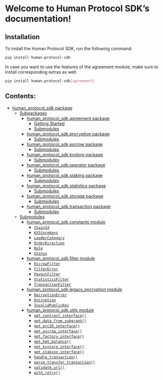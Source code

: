 <!-- Human Protocol SDK documentation master file, created by
sphinx-quickstart on Mon Nov  6 07:49:01 2023.
You can adapt this file completely to your liking, but it should at least
contain the root `toctree` directive. -->

# Welcome to Human Protocol SDK’s documentation!

## Installation

To install the Human Protocol SDK, run the following command:

```bash
pip install human-protocol-sdk
```

In case you want to use the features of the agreement module, make sure to install corresponding extras as well.

```bash
pip install human-protocol-sdk[agreement]
```

## Contents:

* [human_protocol_sdk package](human_protocol_sdk.md)
  * [Subpackages](human_protocol_sdk.md#subpackages)
    * [human_protocol_sdk.agreement package](human_protocol_sdk.agreement.md)
      * [Getting Started](human_protocol_sdk.agreement.md#getting-started)
      * [Submodules](human_protocol_sdk.agreement.md#submodules)
    * [human_protocol_sdk.encryption package](human_protocol_sdk.encryption.md)
      * [Submodules](human_protocol_sdk.encryption.md#submodules)
    * [human_protocol_sdk.escrow package](human_protocol_sdk.escrow.md)
      * [Submodules](human_protocol_sdk.escrow.md#submodules)
    * [human_protocol_sdk.kvstore package](human_protocol_sdk.kvstore.md)
      * [Submodules](human_protocol_sdk.kvstore.md#submodules)
    * [human_protocol_sdk.operator package](human_protocol_sdk.operator.md)
      * [Submodules](human_protocol_sdk.operator.md#submodules)
    * [human_protocol_sdk.staking package](human_protocol_sdk.staking.md)
      * [Submodules](human_protocol_sdk.staking.md#submodules)
    * [human_protocol_sdk.statistics package](human_protocol_sdk.statistics.md)
      * [Submodules](human_protocol_sdk.statistics.md#submodules)
    * [human_protocol_sdk.storage package](human_protocol_sdk.storage.md)
      * [Submodules](human_protocol_sdk.storage.md#submodules)
    * [human_protocol_sdk.transaction package](human_protocol_sdk.transaction.md)
      * [Submodules](human_protocol_sdk.transaction.md#submodules)
  * [Submodules](human_protocol_sdk.md#submodules)
    * [human_protocol_sdk.constants module](human_protocol_sdk.constants.md)
      * [`ChainId`](human_protocol_sdk.constants.md#human_protocol_sdk.constants.ChainId)
      * [`KVStoreKeys`](human_protocol_sdk.constants.md#human_protocol_sdk.constants.KVStoreKeys)
      * [`LeaderCategory`](human_protocol_sdk.constants.md#human_protocol_sdk.constants.LeaderCategory)
      * [`OrderDirection`](human_protocol_sdk.constants.md#human_protocol_sdk.constants.OrderDirection)
      * [`Role`](human_protocol_sdk.constants.md#human_protocol_sdk.constants.Role)
      * [`Status`](human_protocol_sdk.constants.md#human_protocol_sdk.constants.Status)
    * [human_protocol_sdk.filter module](human_protocol_sdk.filter.md)
      * [`EscrowFilter`](human_protocol_sdk.filter.md#human_protocol_sdk.filter.EscrowFilter)
      * [`FilterError`](human_protocol_sdk.filter.md#human_protocol_sdk.filter.FilterError)
      * [`PayoutFilter`](human_protocol_sdk.filter.md#human_protocol_sdk.filter.PayoutFilter)
      * [`StatisticsFilter`](human_protocol_sdk.filter.md#human_protocol_sdk.filter.StatisticsFilter)
      * [`TransactionFilter`](human_protocol_sdk.filter.md#human_protocol_sdk.filter.TransactionFilter)
    * [human_protocol_sdk.legacy_encryption module](human_protocol_sdk.legacy_encryption.md)
      * [`DecryptionError`](human_protocol_sdk.legacy_encryption.md#human_protocol_sdk.legacy_encryption.DecryptionError)
      * [`Encryption`](human_protocol_sdk.legacy_encryption.md#human_protocol_sdk.legacy_encryption.Encryption)
      * [`InvalidPublicKey`](human_protocol_sdk.legacy_encryption.md#human_protocol_sdk.legacy_encryption.InvalidPublicKey)
    * [human_protocol_sdk.utils module](human_protocol_sdk.utils.md)
      * [`get_contract_interface()`](human_protocol_sdk.utils.md#human_protocol_sdk.utils.get_contract_interface)
      * [`get_data_from_subgraph()`](human_protocol_sdk.utils.md#human_protocol_sdk.utils.get_data_from_subgraph)
      * [`get_erc20_interface()`](human_protocol_sdk.utils.md#human_protocol_sdk.utils.get_erc20_interface)
      * [`get_escrow_interface()`](human_protocol_sdk.utils.md#human_protocol_sdk.utils.get_escrow_interface)
      * [`get_factory_interface()`](human_protocol_sdk.utils.md#human_protocol_sdk.utils.get_factory_interface)
      * [`get_hmt_balance()`](human_protocol_sdk.utils.md#human_protocol_sdk.utils.get_hmt_balance)
      * [`get_kvstore_interface()`](human_protocol_sdk.utils.md#human_protocol_sdk.utils.get_kvstore_interface)
      * [`get_staking_interface()`](human_protocol_sdk.utils.md#human_protocol_sdk.utils.get_staking_interface)
      * [`handle_transaction()`](human_protocol_sdk.utils.md#human_protocol_sdk.utils.handle_transaction)
      * [`parse_transfer_transaction()`](human_protocol_sdk.utils.md#human_protocol_sdk.utils.parse_transfer_transaction)
      * [`validate_url()`](human_protocol_sdk.utils.md#human_protocol_sdk.utils.validate_url)
      * [`with_retry()`](human_protocol_sdk.utils.md#human_protocol_sdk.utils.with_retry)
